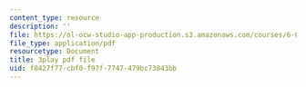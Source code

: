 ```yaml
---
content_type: resource
description: ''
file: https://ol-ocw-studio-app-production.s3.amazonaws.com/courses/6-042j-mathematics-for-computer-science-spring-2015/f8427f77cbf0f97f7747479bc73843bb_0exBzsexUoI.pdf
file_type: application/pdf
resourcetype: Document
title: 3play pdf file
uid: f8427f77-cbf0-f97f-7747-479bc73843bb
---
```

